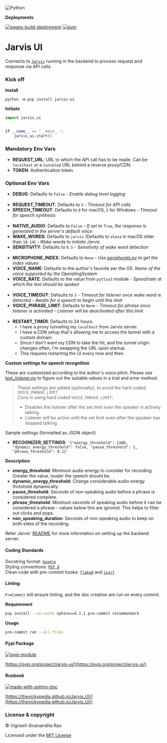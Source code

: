 ![Python](https://img.shields.io/badge/python-3.8%20%7C%203.9%20%7C%203.10%20%7C%203.11-blue)

**Deployments**

[![pages-build-deployment](https://github.com/thevickypedia/Jarvis_UI/actions/workflows/pages/pages-build-deployment/badge.svg)](https://github.com/thevickypedia/Jarvis_UI/actions/workflows/pages/pages-build-deployment)
[![pypi](https://github.com/thevickypedia/Jarvis_UI/actions/workflows/python-publish.yml/badge.svg)](https://github.com/thevickypedia/Jarvis_UI/actions/workflows/python-publish.yml)

# Jarvis UI

Connects to [`Jarvis`](https://github.com/thevickypedia/Jarvis/blob/master/jarvis/api/fast.py) running in the backend to process request and response via API calls.

### Kick off
**Install**
```shell
python -m pip install jarvis-ui
```

**Initiate**
```python
import jarvis_ui


if __name__ == '__main__':
    jarvis_ui.start()
```

### Mandatory Env Vars
- **REQUEST_URL**: URL to which the API call has to be made. Can be `localhost` or a `tunneled` URL behind a reverse proxy/CDN.
- **TOKEN**: Authentication token.

### Optional Env Vars
- **DEBUG**: Defaults to `False` - _Enable debug level logging_
<br><br>
- **REQUEST_TIMEOUT**: Defaults to `5` - _Timeout for API calls_
- **SPEECH_TIMEOUT**: Defaults to `0` for macOS, `5` for Windows - _Timeout for speech synthesis_
<br><br>
- **NATIVE_AUDIO**: Defaults to `False` - _If set to `True`, the response is generated in the server's default voice_
- **WAKE_WORDS**: Defaults to `jarvis` (Defaults to `alexa` in macOS older than `10.14`) - _Wake words to initiate Jarvis_
- **SENSITIVITY**: Defaults to `0.5` - _Sensitivity of wake word detection_
<br><br>
- **MICROPHONE_INDEX**: Defaults to `None` - _Use [peripherals.py](https://github.com/thevickypedia/Jarvis_UI/blob/main/modules/peripherals.py) to get the index values_
- **VOICE_NAME**: Defaults to the author's favorite per the OS. _Name of the voice supported by the OperatingSystem_
- **VOICE_RATE**: Defaults to the value from `pyttsx3` module - _Speed/rate at which the text should be spoken_
<br><br>
- **VOICE_TIMEOUT**: Defaults to `3` - _Timeout for listener once wake word is detected - Awaits for a speech to begin until this limit_
- **VOICE_PHRASE_LIMIT**: Defaults to `None` - _Timeout for phrase once listener is activated - Listener will be deactivated after this limit_
<br><br>
- **RESTART_TIMER**: Defaults to 24 hours.
  - I have a proxy tunneling my `localhost` from Jarvis server.
  - I have a CDN setup that's allowing me to access the tunnel with a custom domain.
  - Since I don't want my CDN to take the hit, and the tunnel origin changes often, I'm swapping the URL upon startup.
  - This requires restarting the UI every now and then.

**Custom settings for speech recognition**

These are customized according to the author's voice pitch.
Please use [test_listener.py](https://github.com/thevickypedia/Jarvis_UI/blob/main/test_listener.py) to figure out the suitable values in a trial and error method.

> These settings are added (optionally), to avoid the hard coded `VOICE_PHRASE_LIMIT`
> <br>
> Cons in using hard coded `VOICE_PHRASE_LIMIT`:
>   - Disables the listener after the set limit even the speaker is actively talking.
>   - Listener will be active until the set limit even after the speaker has stopped talking.

Sample settings (formatted as JSON object)
- **RECOGNIZER_SETTINGS**: `'{"energy_threshold": 1100, "dynamic_energy_threshold": false, "pause_threshold": 1, "phrase_threshold": 0.1}'`

**Description**
- **energy_threshold**: Minimum audio energy to consider for recording. Greater the value, louder the speech should be.
- **dynamic_energy_threshold**: Change considerable audio energy threshold dynamically.
- **pause_threshold**: Seconds of non-speaking audio before a phrase is considered complete.
- **phrase_threshold**: Minimum seconds of speaking audio before it can be considered a phrase - values below this are ignored. This helps to filter out clicks and pops.
- **non_speaking_duration**: Seconds of non-speaking audio to keep on both sides of the recording.

Refer Jarvis' [README](https://github.com/thevickypedia/Jarvis/blob/master/README.md) for more information on setting up the backend server.

#### Coding Standards
Docstring format: [`Google`](https://google.github.io/styleguide/pyguide.html#38-comments-and-docstrings) <br>
Styling conventions: [`PEP 8`](https://www.python.org/dev/peps/pep-0008/) <br>
Clean code with pre-commit hooks: [`flake8`](https://flake8.pycqa.org/en/latest/) and 
[`isort`](https://pycqa.github.io/isort/)

#### Linting
`PreCommit` will ensure linting, and the doc creation are run on every commit.

**Requirement**
<br>
```bash
pip install --no-cache sphinx==5.1.1 pre-commit recommonmark
```

**Usage**
<br>
```bash
pre-commit run --all-files
```

#### Pypi Package
[![pypi-module](https://img.shields.io/badge/Software%20Repository-pypi-1f425f.svg)](https://packaging.python.org/tutorials/packaging-projects/)

[https://pypi.org/project/jarvis-ui/](https://pypi.org/project/jarvis-ui/)

#### Runbook
[![made-with-sphinx-doc](https://img.shields.io/badge/Code%20Docs-Sphinx-1f425f.svg)](https://www.sphinx-doc.org/en/master/man/sphinx-autogen.html)

[https://thevickypedia.github.io/Jarvis_UI/](https://thevickypedia.github.io/Jarvis_UI/)

### License & copyright

&copy; Vignesh Sivanandha Rao

Licensed under the [MIT License](https://github.com/thevickypedia/Jarvis_UI/blob/main/LICENSE)

